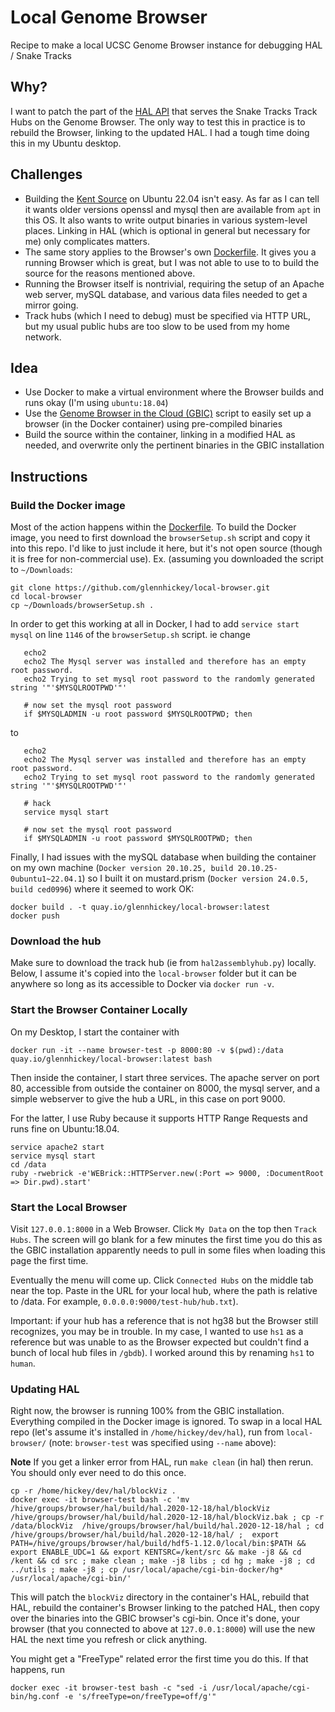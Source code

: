 # Local Genome Browser

Recipe to make a local UCSC Genome Browser instance for debugging HAL / Snake Tracks

## Why?

I want to patch the part of the [HAL API](https://github.com/ComparativeGenomicsToolkit/hal) that serves the Snake Tracks Track Hubs on the Genome Browser. The only way to test this in practice is to rebuild the Browser, linking to the updated HAL.  I had a tough time doing this in my Ubuntu desktop.

## Challenges

* Building the [Kent Source](https://github.com/ucscGenomeBrowser/kent) on Ubuntu 22.04 isn't easy. As far as I can tell it wants older versions openssl and mysql then are available from `apt` in this OS.  It also wants to write output binaries in various system-level places.  Linking in HAL (which is optional in general but necessary for me) only complicates matters.
* The same story applies to the Browser's own [Dockerfile](https://github.com/ucscGenomeBrowser/kent/blob/master/src/product/installer/docker/Dockerfile).  It gives you a running Browser which is great, but I was not able to use to to build the source for the reasons mentioned above. 
* Running the Browser itself is nontrivial, requiring the setup of an Apache web server, mySQL database, and various data files needed to get a mirror going.
* Track hubs (which I need to debug) must be specified via HTTP URL, but my usual public hubs are too slow to be used from my home network.

## Idea

* Use Docker to make a virtual environment where the Browser builds and runs okay (I'm using `ubuntu:18.04`)
* Use the [Genome Browser in the Cloud (GBIC)](https://genome.ucsc.edu/goldenpath/help/gbic.html) script to easily set up a browser (in the Docker container) using pre-compiled binaries
* Build the source within the container, linking in a modified HAL as needed, and overwrite only the pertinent binaries in the GBIC installation

## Instructions

### Build the Docker image

Most of the action happens within the [Dockerfile](./Dockerfile). To build the Docker image, you need to first download the `browserSetup.sh` script and copy it into this repo.  I'd like to just include it here, but it's not open source (though it is free for non-commercial use). Ex. (assuming you downloaded the script to `~/Downloads`:

```
git clone https://github.com/glennhickey/local-browser.git
cd local-browser
cp ~/Downloads/browserSetup.sh .
```

In order to get this working at all in Docker, I had to add `service start mysql` on line `1146` of the `browserSetup.sh` script.  ie change

```
   echo2
   echo2 The Mysql server was installed and therefore has an empty root password.
   echo2 Trying to set mysql root password to the randomly generated string '"'$MYSQLROOTPWD'"'

   # now set the mysql root password
   if $MYSQLADMIN -u root password $MYSQLROOTPWD; then
```
to
```
   echo2
   echo2 The Mysql server was installed and therefore has an empty root password.
   echo2 Trying to set mysql root password to the randomly generated string '"'$MYSQLROOTPWD'"'

   # hack
   service mysql start
   
   # now set the mysql root password
   if $MYSQLADMIN -u root password $MYSQLROOTPWD; then

```

Finally, I had issues with the mySQL database when building the container on my own machine (`Docker version 20.10.25, build 20.10.25-0ubuntu1~22.04.1`) so I built it on mustard.prism (`Docker version 24.0.5, build ced0996`) where it seemed to work OK:

```
docker build . -t quay.io/glennhickey/local-browser:latest
docker push
```

### Download the hub

Make sure to download the track hub (ie from `hal2assemblyhub.py`) locally.  Below, I assume it's copied into the `local-browser` folder but it can be anywhere so long as its accessible to Docker via `docker run -v`.

### Start the Browser Container Locally

On my Desktop, I start the container with

```
docker run -it --name browser-test -p 8000:80 -v $(pwd):/data quay.io/glennhickey/local-browser:latest bash
```

Then inside the container, I start three services.  The apache server on port 80, accessible from outside the container on 8000, the mysql server, and a simple webserver to give the hub a URL, in this case on port 9000.

For the latter, I use Ruby because it supports HTTP Range Requests and runs fine on Ubuntu:18.04.

```
service apache2 start
service mysql start
cd /data
ruby -rwebrick -e'WEBrick::HTTPServer.new(:Port => 9000, :DocumentRoot => Dir.pwd).start'
```

### Start the Local Browser

Visit `127.0.0.1:8000` in a Web Browser.  Click `My Data` on the top then `Track Hubs`.  The screen will go blank for a few minutes the first time you do this as the GBIC installation apparently needs to pull in some files when loading this page the first time.

Eventually the menu will come up.  Click `Connected Hubs` on the middle tab near the top.  Paste in the URL for your local hub, where the path is relative to /data.  For example, `0.0.0.0:9000/test-hub/hub.txt`).

Important: if your hub has a reference that is not hg38 but the Browser still recognizes, you may be in trouble. In my case, I wanted to use `hs1` as a reference but was unable to as the Browser expected but couldn't find a bunch of local hub files in `/gbdb`).  I worked around this by renaming `hs1` to `human`.

### Updating HAL

Right now, the browser is running 100% from the GBIC installation. Everything compiled in the Docker image is ignored.  To swap in a local HAL repo (let's assume it's installed in `/home/hickey/dev/hal`), run from `local-browser/` (note: `browser-test` was specified using `--name` above):

**Note** If you get a linker error from HAL, run `make clean` (in hal) then rerun.  You should only ever need to do this once.

```
cp -r /home/hickey/dev/hal/blockViz .
docker exec -it browser-test bash -c 'mv /hive/groups/browser/hal/build/hal.2020-12-18/hal/blockViz /hive/groups/browser/hal/build/hal.2020-12-18/hal/blockViz.bak ; cp -r /data/blockViz  /hive/groups/browser/hal/build/hal.2020-12-18/hal ; cd /hive/groups/browser/hal/build/hal.2020-12-18/hal/ ;  export PATH=/hive/groups/browser/hal/build/hdf5-1.12.0/local/bin:$PATH && export ENABLE_UDC=1 && export KENTSRC=/kent/src && make -j8 && cd /kent && cd src ; make clean ; make -j8 libs ; cd hg ; make -j8 ; cd ../utils ; make -j8 ; cp /usr/local/apache/cgi-bin-docker/hg* /usr/local/apache/cgi-bin/'
```

This will patch the `blockViz` directory in the container's HAL, rebuild that HAL, rebuild the container's Browser linking to the patched HAL, then copy over the binaries into the GBIC browser's cgi-bin.  Once it's done, your browser (that you connected to above at `127.0.0.1:8000`) will use the new HAL the next time you refresh or click anything.

You might get a "FreeType" related error the first time you do this.  If that happens, run

```
docker exec -it browser-test bash -c "sed -i /usr/local/apache/cgi-bin/hg.conf -e 's/freeType=on/freeType=off/g'"
```